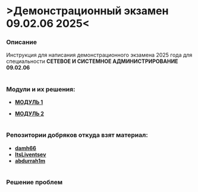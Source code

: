 # >Демонстрационный экзамен 09.02.06 2025< #




### Описание ###

Инструкция для написания демонстрационного экзамена 2025 года для специальности **СЕТЕВОЕ И СИСТЕМНОЕ АДМИНИСТРИРОВАНИЕ 09.02.06**


#


### Модули и их решения: 

+ **[МОДУЛЬ 1](https://github.com/Flicks1383/Demo09.02.06_2025/tree/main/module1)**

+ **[МОДУЛЬ 2](https://github.com/Flicks1383/Demo09.02.06_2025/tree/main/module2)**


#



### Репозитории добряков откуда взят материал:
+ **[damh66](https://github.com/damh66/demo2025)**
+ **[ItsLiventsev](https://github.com/ItsLiventsev/NetSys_Demo_2025?tab=readme-ov-file)**
+ **[abdurrah1m](https://github.com/abdurrah1m/DEMO2025/blob/main/README.md)**

#



### Решение проблем
